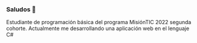 ### Saludos 👋

Estudiante de programación básica del programa MisiónTIC 2022 segunda cohorte.
Actualmente me desarrollando una aplicación web en el lenguaje C# 
<!--
**Johanna1618/Johanna1618** is a ✨ _special_ ✨ repository because its `README.md` (this file) appears on your GitHub profile.

Here are some ideas to get you started:

- 🔭 I’m currently working on ...
- 🌱 I’m currently learning ...
- 👯 I’m looking to collaborate on ...
- 🤔 I’m looking for help with ...
- 💬 Ask me about ...
- 📫 How to reach me: ...
- 😄 Pronouns: ...
- ⚡ Fun fact: ...
-->
